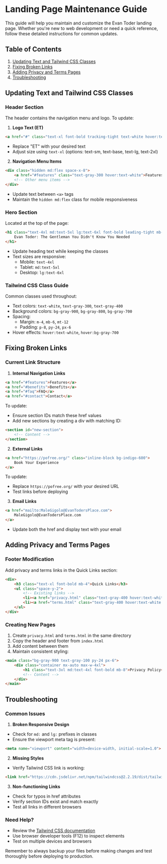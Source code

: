 # Landing Page Maintenance Guide

This guide will help you maintain and customize the Evan Toder landing page. Whether you're new to web development or need a quick reference, follow these detailed instructions for common updates.

## Table of Contents
1. [Updating Text and Tailwind CSS Classes](#updating-text-and-tailwind-css-classes)
2. [Fixing Broken Links](#fixing-broken-links)
3. [Adding Privacy and Terms Pages](#adding-privacy-and-terms-pages)
4. [Troubleshooting](#troubleshooting)

## Updating Text and Tailwind CSS Classes

### Header Section
The header contains the navigation menu and logo. To update:

1. **Logo Text (ET)**
```html
<a href="#" class="text-xl font-bold tracking-tight text-white hover:text-indigo-400">ET</a>
```
- Replace "ET" with your desired text
- Adjust size using `text-xl` (options: text-sm, text-base, text-lg, text-2xl)

2. **Navigation Menu Items**
```html
<div class="hidden md:flex space-x-8">
    <a href="#features" class="text-gray-300 hover:text-white">Features</a>
    <!-- Other menu items -->
</div>
```
- Update text between `<a>` tags
- Maintain the `hidden md:flex` class for mobile responsiveness

### Hero Section
Located at the top of the page:
```html
<h1 class="text-4xl md:text-5xl lg:text-6xl font-bold leading-tight mb-6">
    Evan Toder: The Gentleman You Didn't Know You Needed
</h1>
```
- Update heading text while keeping the classes
- Text sizes are responsive:
  - Mobile: `text-4xl`
  - Tablet: `md:text-5xl`
  - Desktop: `lg:text-6xl`

### Tailwind CSS Class Guide
Common classes used throughout:
- Text colors: `text-white`, `text-gray-300`, `text-gray-400`
- Background colors: `bg-gray-900`, `bg-gray-800`, `bg-gray-700`
- Spacing: 
  - Margin: `m-4`, `mb-6`, `mt-12`
  - Padding: `p-8`, `py-24`, `px-6`
- Hover effects: `hover:text-white`, `hover:bg-gray-700`

## Fixing Broken Links

### Current Link Structure
1. **Internal Navigation Links**
```html
<a href="#features">Features</a>
<a href="#benefits">Benefits</a>
<a href="#faq">FAQ</a>
<a href="#contact">Contact</a>
```
To update:
- Ensure section IDs match these href values
- Add new sections by creating a div with matching ID:
```html
<section id="new-section">
    <!-- Content -->
</section>
```

2. **External Links**
```html
<a href="https://pofree.org/" class="inline-block bg-indigo-600">
    Book Your Experience
</a>
```
To update:
- Replace `https://pofree.org/` with your desired URL
- Test links before deploying

3. **Email Links**
```html
<a href="mailto:MaleGigolo@EvanTodersPlace.com">
    MaleGigolo@EvanTodersPlace.com
</a>
```
- Update both the href and display text with your email

## Adding Privacy and Terms Pages

### Footer Modification
Add privacy and terms links in the Quick Links section:
```html
<div>
    <h3 class="text-xl font-bold mb-4">Quick Links</h3>
    <ul class="space-y-2">
        <!-- Existing links -->
        <li><a href="privacy.html" class="text-gray-400 hover:text-white transition-colors duration-300">Privacy Policy</a></li>
        <li><a href="terms.html" class="text-gray-400 hover:text-white transition-colors duration-300">Terms of Service</a></li>
    </ul>
</div>
```

### Creating New Pages
1. Create `privacy.html` and `terms.html` in the same directory
2. Copy the header and footer from `index.html`
3. Add content between them
4. Maintain consistent styling:
```html
<main class="bg-gray-900 text-gray-100 py-24 px-6">
    <div class="container mx-auto max-w-4xl">
        <h1 class="text-3xl md:text-4xl font-bold mb-8">Privacy Policy</h1>
        <!-- Content -->
    </div>
</main>
```

## Troubleshooting

### Common Issues
1. **Broken Responsive Design**
- Check for `md:` and `lg:` prefixes in classes
- Ensure the viewport meta tag is present:
```html
<meta name="viewport" content="width=device-width, initial-scale=1.0">
```

2. **Missing Styles**
- Verify Tailwind CSS link is working:
```html
<link href="https://cdn.jsdelivr.net/npm/tailwindcss@2.2.19/dist/tailwind.min.css" rel="stylesheet">
```

3. **Non-functioning Links**
- Check for typos in href attributes
- Verify section IDs exist and match exactly
- Test all links in different browsers

### Need Help?
- Review the [Tailwind CSS documentation](https://tailwindcss.com/docs)
- Use browser developer tools (F12) to inspect elements
- Test on multiple devices and browsers

Remember to always backup your files before making changes and test thoroughly before deploying to production.